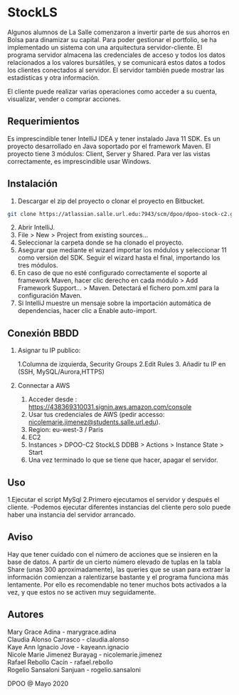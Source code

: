 # StockLS

Algunos alumnos de La Salle comenzaron a invertir parte de sus ahorros en Bolsa para dinamizar su capital. Para poder gestionar el portfolio, se ha implementado un sistema con una arquitectura servidor-cliente. El programa servidor almacena las credenciales de acceso y todos los datos relacionados a los valores bursátiles, y se comunicará estos datos a todos los clientes conectados al servidor. El servidor también puede mostrar las estadísticas y otra información.

El cliente puede realizar varias operaciones como acceder a su cuenta, visualizar, vender o comprar acciones.

## Requerimientos

Es imprescindible tener IntelliJ IDEA y tener instalado Java 11 SDK. Es un proyecto desarrollado en Java soportado por el framework Maven. El proyecto tiene 3 módulos: Client, Server y Shared.
Para ver las vistas correctamente, es imprescindible usar Windows.

## Instalación

1. Descargar el zip del proyecto o clonar el proyecto en Bitbucket.
```bash
git clone https://atlassian.salle.url.edu:7943/scm/dpoo/dpoo-stock-c2.git
```
2. Abrir IntelliJ.
3. File > New > Project from existing sources...
4. Seleccionar la carpeta donde se ha clonado el proyecto.
5. Asegurar que mediante el wizard importar los módulos y seleccionar 11 como versión del SDK. Seguir el wizard hasta el final, importando los tres módulos.
6. En caso de que no esté configurado correctamente el soporte al framework Maven, hacer clic derecho en cada módulo > Add Framework Support... > Maven. Detectará el fichero pom.xml para la configuración Maven.
7. Si IntelliJ muestre un mensaje sobre la importación automática de dependencias, hacer clic a Enable auto-import.

## Conexión BBDD

1. Asignar tu IP publico:
	
	1.Columna de izquierda, Security Groups
	2.Edit Rules
	3. Añadir tu IP en (SSH, MySQL/Aurora,HTTPS)
2. Connectar a AWS

	1. Acceder desde : https://438369310031.signin.aws.amazon.com/console
	2. Usar tus credenciales de AWS (pedir accesso: nicolemarie.jimenez@students.salle.url.edu).
	3. Region: eu-west-3 / Paris
	4. EC2
	5. Instances > DPOO-C2 StockLS DDBB > Actions > Instance State > Start
	6. Una vez terminado lo que se tiene que hacer, apagar el servidor.


## Uso

1.Ejecutar el script MySql
2.Primero ejecutamos el servidor y después el cliente.
  -Podemos ejecutar diferentes instancias del cliente pero solo puede haber una instancia del servidor arrancado.

## Aviso

Hay que tener cuidado con el número de acciones que se insieren en la base de datos. A partir de un cierto número elevado de tuplas en la tabla Share (unas 300 aproximadamente), 
las queries que se usan para extraer la información comienzan a ralentizarse bastante y el programa funciona más lentamente. Por ello es recomendable no tener muchos bots activados a la vez,
y que estos no se activen muy seguidamente.

## Autores
Mary Grace Adina - marygrace.adina<br/>
Claudia Alonso Carrasco - claudia.alonso<br/>
Kaye Ann Ignacio Jove - kayeann.ignacio<br/>
Nicole Marie Jimenez Burayag - nicolemarie.jimenez<br/>
Rafael Rebollo Cacín - rafael.rebollo<br/>
Rogelio Sansaloni Sanjuan - rogelio.sansaloni

DPOO @ Mayo 2020
